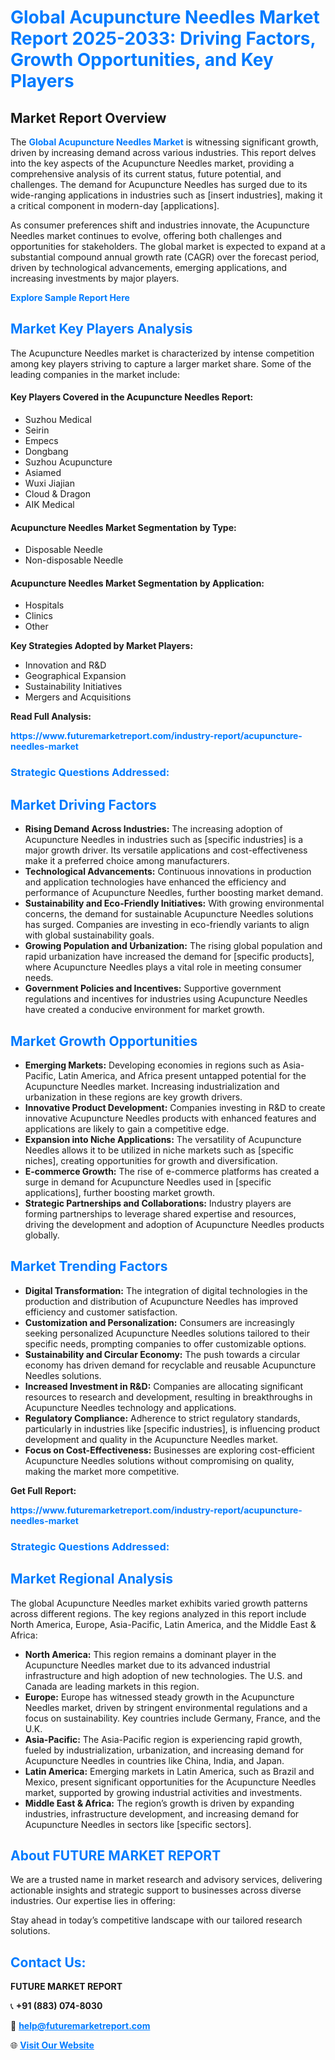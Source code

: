 <h1 style="color: #007BFF;">Global Acupuncture Needles Market Report 2025-2033: Driving Factors, Growth Opportunities, and Key Players</h1>

<section id="overview">
<h2>Market Report Overview</h2>
<p>The <a href="https://www.futuremarketreport.com/industry-report/acupuncture-needles-market" style="color: #007BFF; text-decoration: none;"><strong>Global Acupuncture Needles Market</strong></a> is witnessing significant growth, driven by increasing demand across various industries. This report delves into the key aspects of the Acupuncture Needles market, providing a comprehensive analysis of its current status, future potential, and challenges. The demand for Acupuncture Needles has surged due to its wide-ranging applications in industries such as [insert industries], making it a critical component in modern-day [applications].</p>
<p>As consumer preferences shift and industries innovate, the Acupuncture Needles market continues to evolve, offering both challenges and opportunities for stakeholders. The global market is expected to expand at a substantial compound annual growth rate (CAGR) over the forecast period, driven by technological advancements, emerging applications, and increasing investments by major players.</p>
</section>

<section id="overview">
<p><a href="https://www.futuremarketreport.com/request-sample/reportId=93081" style="color: #007BFF; text-decoration: none;"><strong>Explore Sample Report Here</strong></a></p>
</section>

<section id="key-players">
<h2 style="color: #007BFF;">Market Key Players Analysis</h2>
<p>The Acupuncture Needles market is characterized by intense competition among key players striving to capture a larger market share. Some of the leading companies in the market include:</p>
<h4>Key Players Covered in the Acupuncture Needles Report:</h4>
<ul><li>Suzhou Medical</li><li>Seirin</li><li>Empecs</li><li>Dongbang</li><li>Suzhou Acupuncture</li><li>Asiamed</li><li>Wuxi Jiajian</li><li>Cloud &amp; Dragon</li><li>AIK Medical</li></ul>
<h4>Acupuncture Needles Market Segmentation by Type:</h4>
<ul><li>Disposable Needle</li><li>Non-disposable Needle</li></ul>

<h4>Acupuncture Needles Market Segmentation by Application:</h4>
<ul><li>Hospitals</li><li>Clinics</li><li>Other</li></ul>
<p><strong>Key Strategies Adopted by Market Players:</strong></p>
<ul>
<li>Innovation and R&D</li>
<li>Geographical Expansion</li>
<li>Sustainability Initiatives</li>
<li>Mergers and Acquisitions</li>
</ul>
</section>

<section>
<p><strong>Read Full Analysis: </strong></p><a href="https://www.futuremarketreport.com/industry-report/acupuncture-needles-market" style="color: #007BFF; text-decoration: none;"><strong>https://www.futuremarketreport.com/industry-report/acupuncture-needles-market</strong></a>
<h3 style="color: #007BFF;">Strategic Questions Addressed:</h3>
</section>

<section id="driving-factors">
<h2 style="color: #007BFF;">Market Driving Factors</h2>
<ul>
<li><strong>Rising Demand Across Industries:</strong> The increasing adoption of Acupuncture Needles in industries such as [specific industries] is a major growth driver. Its versatile applications and cost-effectiveness make it a preferred choice among manufacturers.</li>
<li><strong>Technological Advancements:</strong> Continuous innovations in production and application technologies have enhanced the efficiency and performance of Acupuncture Needles, further boosting market demand.</li>
<li><strong>Sustainability and Eco-Friendly Initiatives:</strong> With growing environmental concerns, the demand for sustainable Acupuncture Needles solutions has surged. Companies are investing in eco-friendly variants to align with global sustainability goals.</li>
<li><strong>Growing Population and Urbanization:</strong> The rising global population and rapid urbanization have increased the demand for [specific products], where Acupuncture Needles plays a vital role in meeting consumer needs.</li>
<li><strong>Government Policies and Incentives:</strong> Supportive government regulations and incentives for industries using Acupuncture Needles have created a conducive environment for market growth.</li>
</ul>
</section>

<section id="growth-opportunities">
<h2 style="color: #007BFF;">Market Growth Opportunities</h2>
<ul>
<li><strong>Emerging Markets:</strong> Developing economies in regions such as Asia-Pacific, Latin America, and Africa present untapped potential for the Acupuncture Needles market. Increasing industrialization and urbanization in these regions are key growth drivers.</li>
<li><strong>Innovative Product Development:</strong> Companies investing in R&D to create innovative Acupuncture Needles products with enhanced features and applications are likely to gain a competitive edge.</li>
<li><strong>Expansion into Niche Applications:</strong> The versatility of Acupuncture Needles allows it to be utilized in niche markets such as [specific niches], creating opportunities for growth and diversification.</li>
<li><strong>E-commerce Growth:</strong> The rise of e-commerce platforms has created a surge in demand for Acupuncture Needles used in [specific applications], further boosting market growth.</li>
<li><strong>Strategic Partnerships and Collaborations:</strong> Industry players are forming partnerships to leverage shared expertise and resources, driving the development and adoption of Acupuncture Needles products globally.</li>
</ul>
</section>

<section id="trending-factors">
<h2 style="color: #007BFF;">Market Trending Factors</h2>
<ul>
<li><strong>Digital Transformation:</strong> The integration of digital technologies in the production and distribution of Acupuncture Needles has improved efficiency and customer satisfaction.</li>
<li><strong>Customization and Personalization:</strong> Consumers are increasingly seeking personalized Acupuncture Needles solutions tailored to their specific needs, prompting companies to offer customizable options.</li>
<li><strong>Sustainability and Circular Economy:</strong> The push towards a circular economy has driven demand for recyclable and reusable Acupuncture Needles solutions.</li>
<li><strong>Increased Investment in R&D:</strong> Companies are allocating significant resources to research and development, resulting in breakthroughs in Acupuncture Needles technology and applications.</li>
<li><strong>Regulatory Compliance:</strong> Adherence to strict regulatory standards, particularly in industries like [specific industries], is influencing product development and quality in the Acupuncture Needles market.</li>
<li><strong>Focus on Cost-Effectiveness:</strong> Businesses are exploring cost-efficient Acupuncture Needles solutions without compromising on quality, making the market more competitive.</li>
</ul>
</section>

<section>
<p><strong>Get Full Report: </strong></p><a href="https://www.futuremarketreport.com/industry-report/acupuncture-needles-market" style="color: #007BFF; text-decoration: none;"><strong>https://www.futuremarketreport.com/industry-report/acupuncture-needles-market</strong></a>
<h3 style="color: #007BFF;">Strategic Questions Addressed:</h3>
</section>


<section id="regional-analysis">
<h2 style="color: #007BFF;">Market Regional Analysis</h2>
<p>The global Acupuncture Needles market exhibits varied growth patterns across different regions. The key regions analyzed in this report include North America, Europe, Asia-Pacific, Latin America, and the Middle East & Africa:</p>
<ul>
<li><strong>North America:</strong> This region remains a dominant player in the Acupuncture Needles market due to its advanced industrial infrastructure and high adoption of new technologies. The U.S. and Canada are leading markets in this region.</li>
<li><strong>Europe:</strong> Europe has witnessed steady growth in the Acupuncture Needles market, driven by stringent environmental regulations and a focus on sustainability. Key countries include Germany, France, and the U.K.</li>
<li><strong>Asia-Pacific:</strong> The Asia-Pacific region is experiencing rapid growth, fueled by industrialization, urbanization, and increasing demand for Acupuncture Needles in countries like China, India, and Japan.</li>
<li><strong>Latin America:</strong> Emerging markets in Latin America, such as Brazil and Mexico, present significant opportunities for the Acupuncture Needles market, supported by growing industrial activities and investments.</li>
<li><strong>Middle East & Africa:</strong> The region’s growth is driven by expanding industries, infrastructure development, and increasing demand for Acupuncture Needles in sectors like [specific sectors].</li>
</ul>
</section>

<footer>
<h2 style="color: #007BFF;">About FUTURE MARKET REPORT</h2>
<p>We are a trusted name in market research and advisory services, delivering actionable insights and strategic support to businesses across diverse industries. Our expertise lies in offering:</p>

<p>Stay ahead in today’s competitive landscape with our tailored research solutions.</p>

<h2 style="color: #007BFF;">Contact Us:</h2>
<p><strong>FUTURE MARKET REPORT</strong></p>
<p>📞 <strong>+91 (883) 074-8030</strong></p>
<p>📧 <strong><a href="mailto:help@futuremarketreport.com" style="color: #007BFF;">help@futuremarketreport.com</a></strong></p>
<p>🌐 <strong><a href="https://www.futuremarketreport.com/" style="color: #007BFF;">Visit Our Website</a></strong></p>
</footer>